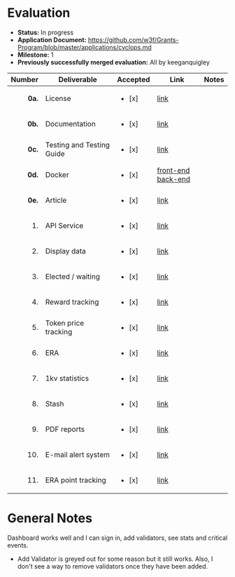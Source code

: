 # Evaluation

- **Status:** In progress
- **Application Document:** https://github.com/w3f/Grants-Program/blob/master/applications/cyclops.md
- **Milestone:** 1
- **Previously successfully merged evaluation:** All by keeganquigley

| Number | Deliverable | Accepted | Link | Notes |
| -----: | ----------- | ----------- | ------------- | ------------- |
| **0a.** | License | <ul><li>[x] </li></ul> | [link](https://github.com/ArthurHoeke/cyclops/blob/main/LICENSE) |
| **0b.** | Documentation | <ul><li>[x] </li></ul> | [link](https://github.com/ArthurHoeke/cyclops/blob/main/back-end/README.md) |
| **0c.** | Testing and Testing Guide | <ul><li>[x] </li></ul> | [link](https://github.com/ArthurHoeke/cyclops/) |  |
| **0d.** | Docker | <ul><li>[x] </li></ul> | [front-end](https://hub.docker.com/r/decentradot/cyclops-front-end) [back-end](https://hub.docker.com/r/decentradot/cyclops-back-end) | 
| **0e.** | Article | <ul><li>[x] </li></ul> | [link](https://medium.com/@arthurh/cyclops-validator-dashboard-a-comprehensive-validator-dashboard-for-polkadot-f1afc1e3d83a) | 
| 1. | API Service | <ul><li>[x] </li></ul> | [link](https://github.com/ArthurHoeke/cyclops/blob/main/front-end/src/app/services/dashboard/dashboard.service.ts) |
| 2. | Display data | <ul><li>[x] </li></ul> | [link](https://github.com/ArthurHoeke/cyclops/tree/main/front-end/src/app/pages/dashboard) |
| 3. | Elected / waiting | <ul><li>[x] </li></ul> | [link](https://github.com/ArthurHoeke/cyclops/tree/main/front-end/src/app/pages/dashboard) |
| 4. | Reward tracking | <ul><li>[x] </li></ul> | [link](https://github.com/ArthurHoeke/cyclops/tree/main/front-end/src/app/pages/dashboard) |
| 5. | Token price tracking | <ul><li>[x] </li></ul> | [link](https://github.com/ArthurHoeke/cyclops/tree/main/front-end/src/app/pages/dashboard) |
| 6. | ERA | <ul><li>[x] </li></ul> | [link](https://github.com/ArthurHoeke/cyclops/tree/main/front-end/src/app/pages/dashboard) |
| 7. | 1kv statistics | <ul><li>[x] </li></ul> | [link](https://github.com/ArthurHoeke/cyclops/tree/main/front-end/src/app/pages/dashboard) |
| 8. | Stash | <ul><li>[x] </li></ul> | [link](https://github.com/ArthurHoeke/cyclops/tree/main/front-end/src/app/pages/dashboard) |
| 9. | PDF reports | <ul><li>[x] </li></ul> | [link](https://github.com/ArthurHoeke/cyclops/tree/main/front-end/src/app/pages/dashboard) |
| 10. | E-mail alert system | <ul><li>[x] </li></ul> | [link](https://github.com/ArthurHoeke/cyclops/tree/main/front-end/src/app/pages/dashboard) |
| 11. | ERA point tracking | <ul><li>[x] </li></ul> | [link](https://github.com/ArthurHoeke/cyclops/tree/main/front-end/src/app/pages/dashboard) |

# General Notes

Dashboard works well and I can sign in, add validators, see stats and critical events.

+ Add Validator is greyed out for some reason but it still works. Also, I don't see a way to remove validators once they have been added.
